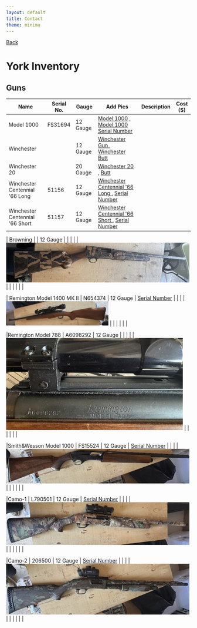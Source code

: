 ```yaml
---
layout: default
title: Contact
theme: minima
---
```

[Back](home.html)

# York Inventory
## Guns
| Name |     Serial No.|Gauge   |Add Pics | Description | Cost ($) |
|-----|----------------|--------|---------|-------------|----------|
| Model 1000     |  FS31694    |  12 Gauge    | [Model 1000](/Images/Model1000_Gun.JPEG) , [Model 1000 Serial Number](/Images/Model1000_SN.JPEG) |   |   |
| Winchester     |      |  12 Gauge    | [Winchester Gun ](/Images/Winchester_Gun.JPEG) , [Winchester Butt](/Images/Winchester_Butt.JPEG) |   |    |
| Winchester 20     |      |  20 Gauge    | [Winchester 20](/Images/Winchester_Gun20.JPEG)  , [Butt](/Images/Winchester_20BUTT.JPEG) |   |    |
|Winchester Centennial '66 Long       | 51156   |  12 Gauge    | [Winchester Centennial '66 Long ](/Images/WinchesterCentennial66_Gun1.JPEG)  , [Serial Number](/Images/WinchesterCentennial66_Gun1_SN.JPEG) |   |    |
| Winchester Centennial '66 Short     |  51157   |  12 Gauge    | [Winchester Centennial '66 Short ](/Images/WinchesterCenntennial_Gun2.JPEG)  , [Serial Number](/Images/WinchesterCentennial_Gun2_SN.JPEG) |   |    |

| Browning     |     |  12 Gauge    |  |   |   |
| ![Camo Browning](/Images/Camo_Gun.JPEG)   | |  |  |  |   |

| Remington Model 1400 MK II |   N654374    |  12 Gauge    | [Serial Number](/Images/Remington%20Model%201400%20MK%20II%20SN.JPEG) |   |   |
|![Remington Model 1400 MK II](/Images/Remington%20Model%201400%20MK%20II_Gun.JPEG)   | |  |  |  |   |

|Remington Model 788      |  A6098292   |  12 Gauge    |  |      |  |
|![Remington Model 788](/Images/UNK_Gun.JPEG)    | |  |  |  |   |

|Smith&Wesson Model 1000       | FS15524   |  12 Gauge    | [Serial Number](/Images/Smith&Wesson_SN.JPEG) |   |    |
|![Smith&Wesson Model 1000](/Images/Smith&Wesson_Gun.JPEG)    |  |  |  |  |   |

|Camo-1     |  L790501   |  12 Gauge    | [Serial Number](/Images/Camo-1_SN.JPEG) |      |  |
| ![Camo 1](/Images/Camo-1_Gun.JPEG)   |  |  |  |  |   |

|Camo-2     |  206500   |  12 Gauge    | [Serial Number](/Images/Camo-2_SN.JPEG) |   |   |
|![Camo 2](/Images/Camo-2_Gun.JPEG)   | |  |  |  |   |





<!-- |      |[![Model 1000](/Images/Model1000_SN.JPEG)](https://example.com)  |  |   |   |   | -->

